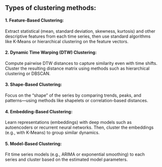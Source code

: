 ## Types of clustering methods:
#### 1. Feature-Based Clustering:
Extract statistical (mean, standard deviation, skewness, kurtosis) and other descriptive features from each time series, then use standard algorithms like K‑Means or hierarchical clustering on the feature vectors.

#### 2. Dynamic Time Warping (DTW) Clustering:
Compute pairwise DTW distances to capture similarity even with time shifts. Cluster the resulting distance matrix using methods such as hierarchical clustering or DBSCAN.

#### 3. Shape-Based Clustering:
Focus on the “shape” of the series by comparing trends, peaks, and patterns—using methods like shapelets or correlation-based distances.

#### 4. Embedding-Based Clustering:
Learn representations (embeddings) with deep models such as autoencoders or recurrent neural networks. Then, cluster the embeddings (e.g., with K‑Means) to group similar dynamics.

#### 5. Model-Based Clustering:
Fit time series models (e.g., ARIMA or exponential smoothing) to each series and cluster based on the estimated model parameters.